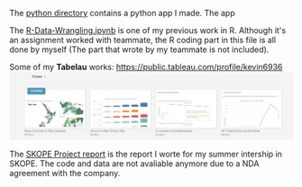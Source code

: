 
The [python directory](python) contains a python app I made. The app

The [R-Data-Wrangling.ipynb](R-Data-Wrangling.ipynb) is one of my previous work in R. Although it's an assignment worked with teammate, the R coding part in this file is all done by myself (The part that wrote by my teammate is not included). 

Some of my **Tabelau** works: https://public.tableau.com/profile/kevin6936
![alt text](images/tableau.png)

The [SKOPE Project report](SKOPE-Project-report.pdf) is the report I worte for my summer intership in SKOPE. The code and data are not avaliable anymore due to a NDA agreement with the company.
